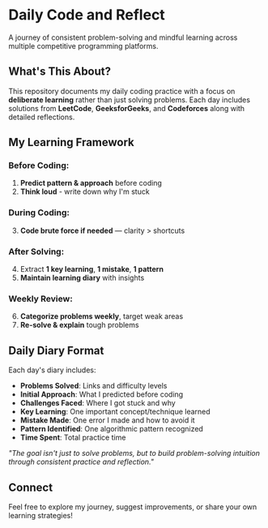 # Daily Code and Reflect 

A journey of consistent problem-solving and mindful learning across multiple competitive programming platforms.

## What's This About?

This repository documents my daily coding practice with a focus on **deliberate learning** rather than just solving problems. Each day includes solutions from **LeetCode**, **GeeksforGeeks**, and **Codeforces** along with detailed reflections.

## My Learning Framework

### Before Coding:
1. **Predict pattern & approach** before coding
2. **Think loud** - write down why I'm stuck

### During Coding:
3. **Code brute force if needed** — clarity > shortcuts

### After Solving:
4. Extract **1 key learning**, **1 mistake**, **1 pattern**
5. **Maintain learning diary** with insights

### Weekly Review:
6. **Categorize problems weekly**, target weak areas
7. **Re-solve & explain** tough problems

## Daily Diary Format

Each day's diary includes:
- **Problems Solved**: Links and difficulty levels
- **Initial Approach**: What I predicted before coding
- **Challenges Faced**: Where I got stuck and why
- **Key Learning**: One important concept/technique learned
- **Mistake Made**: One error I made and how to avoid it
- **Pattern Identified**: One algorithmic pattern recognized
- **Time Spent**: Total practice time

*"The goal isn't just to solve problems, but to build problem-solving intuition through consistent practice and reflection."*

##  Connect

Feel free to explore my journey, suggest improvements, or share your own learning strategies!
